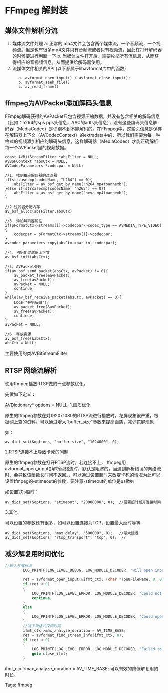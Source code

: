 # FFmpeg 解封装

## 媒体文件解析分流

1. 媒体流文件处理
   a.  正常的.mp4文件会包含两个媒体流，一个音频流，一个视频流。但是也有很多mp4文件只有音频流或者只有视频流，因此在打开解码器的时候要进行判断一下
   b.  当媒体文件打开后，需要枚举所有流信息，从而获得相应的音视频信息，从而提供给解码器使用。
2. 流媒体文件相关的API (以下都属于libavformat库中的函数)

```
      a. avformat_open_input() / avformat_close_input();
      b. avformat_seek_file()
      c. av_read_frame() 
```

## ffmpeg为AVPacket添加解码头信息

FFmpeg解码获得的AVPacket只包含视频压缩数据，并没有包含相关的解码信息
（比如：h264的sps pps头信息，AAC的adts头信息），没有这些编码头信息解
码器（MediaCodec）是识别不到不能解码的。在FFmpeg中，这些头信息是保存
在解码器上下文（AVCodecContext）的extradata中的，所以我们需要为每一种
格式的视频添加相应的解码头信息，这样解码器（MediaCodec）才能正确解析
每一个AVPacket里的视频数据。

```
const AVBitStreamFilter *absFilter = NULL;
AVBSFContext *absCtx = NULL;
AVCodecParameters *codecpar = NULL;

//1. 找到相应解码器的过滤器
if(strcasecmp(codecName, "h264") == 0){
    absFilter = av_bsf_get_by_name("h264_mp4toannexb");
}else if(strcasecmp(codecName, "h265") == 0){
    absFilter = av_bsf_get_by_name("hevc_mp4toannexb");
}

//2.过滤器分配内存
av_bsf_alloc(absFilter,absCtx)

//3. 添加解码器属性
if(pFormatCtx->streams[i]->codecpar->codec_type == AVMEDIA_TYPE_VIDEO){
    codecpar = pFormatCtx->streams[i]->codecpar;
}
avcodec_parameters_copy(absCtx->par_in, codecpar);

//4. 初始化过滤器上下文
av_bsf_init(absCtx);

//5. AVPacket处理
if(av_bsf_send_packet(absCtx, avPacket) != 0){
    av_packet_free(&avPacket);
    av_free(avPacket);
    avPacket = NULL;
    continue;
}
while(av_bsf_receive_packet(absCtx, avPacket) == 0){
    LOGE("开始解码");
    av_packet_free(&avPacket);
    av_free(avPacket);
    continue;
}
avPacket = NULL;

//6. 释放资源
av_bsf_free(&absCtx);
absCtx = NULL;
```

主要使用的类AVBitStreamFilter

## RTSP 网络流解析

使用ffmpeg播放RTSP做的一点参数优化。

先做如下定义：

AVDictionary* options = NULL;
1.画质优化

原生的ffmpeg参数在对1920x1080的RTSP流进行播放时，花屏现象很严重，根据网上查的资料，可以通过增大“buffer_size”参数来提高画质，减少花屏现象

如：

```
av_dict_set(&options, "buffer_size", "1024000", 0);
```

2.RTSP连接不上导致卡死的问题

原生的ffmpeg参数在打开RTSP流时，若连接不上， ffmpeg用avformat_open_input()解析网络流时，默认是阻塞的。当遇到解析错误的网络流时，会导致该函数长时间不返回。，可以通过设置超时来改变卡死的情况为此可以设置ffmpeg的-stimeout的参数，要注意-stimeout的单位是us微妙

如设置20s超时：

```
av_dict_set(&options, "stimeout", "20000000", 0);  //设置超时断开连接时间
```

3.其他

可以设置的参数还有很多，如可以设置连接为TCP，设置最大延时等等

```
av_dict_set(&options, "max_delay", "500000", 0);   //最大延迟
av_dict_set(&options, "rtsp_transport", "tcp", 0);  //
```

## 减少解复用时间优化

```c
//输入并解析流
        LOG_PRINTF(LOG_LEVEL_DEBUG, LOG_MODULE_DECODER, "will open input file %s.", pu8FileName);

        ret = avformat_open_input(&ifmt_ctx, (char *)pu8FileName, 0, 0);
        if (ret < 0)
        {
            LOG_PRINTF(LOG_LEVEL_ERROR, LOG_MODULE_DECODER, "Could not open input file.");
            continue;
        }
        else
        {
            LOG_PRINTF(LOG_LEVEL_ERROR, LOG_MODULE_DECODER, "Could open input file %s success.", pu8FileName);
        }
        //减少流格式探测时间
        ifmt_ctx->max_analyze_duration = AV_TIME_BASE;
        ret = avformat_find_stream_info(ifmt_ctx, 0);
        if (ret < 0)
        {
            LOG_PRINTF(LOG_LEVEL_ERROR, LOG_MODULE_DECODER, "Failed to retrieve input stream information.");
            goto close_ifmt;
        }
```

ifmt_ctx->max_analyze_duration = AV_TIME_BASE;
可以有效的降低解复用的时长。

Tags:
  ffmpeg